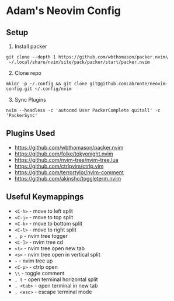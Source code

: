 # Adam's Neovim Config

## Setup

1. Install packer

```
git clone --depth 1 https://github.com/wbthomason/packer.nvim\
 ~/.local/share/nvim/site/pack/packer/start/packer.nvim
```

2. Clone repo

```
mkidr -p ~/.config && git clone git@github.com:abronte/neovim-config.git ~/.config/nvim
```

3. Sync Plugins
 
```
nvim --headless -c 'autocmd User PackerComplete quitall' -c 'PackerSync'
```

## Plugins Used
* https://github.com/wbthomason/packer.nvim
* https://github.com/folke/tokyonight.nvim
* https://github.com/nvim-tree/nvim-tree.lua
* https://github.com/ctrlpvim/ctrlp.vim
* https://github.com/terrortylor/nvim-comment
* https://github.com/akinsho/toggleterm.nvim


## Useful Keymappings
* `<C-h>` - move to left split 
* `<C-j>` - move to top split
* `<C-k>` - move to bottom split
* `<C-l>` - move to right split
* `, p` - nvim tree togger 
* `<C-]>` - nvim tree cd
* `<t>` - nvim tree open new tab
* `<s>` - nvim tree open in vertical split
* `-` - nvim tree up
* `<C-p>` - ctrlp open
* `\\` - toggle comment
* `, t` - open terminal horizontal split
* `, <tab>` - open terminal in new tab
* `, <esc>` - escape terminal mode
